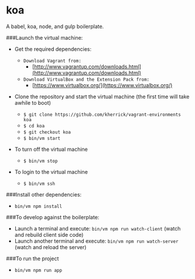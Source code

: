koa
======

A babel, koa, node, and gulp boilerplate.

###Launch the virtual machine:

* Get the required dependencies:
  * `Download Vagrant from:`
    * [http://www.vagrantup.com/downloads.html](http://www.vagrantup.com/downloads.html)
  * `Download VirtualBox and the Extension Pack from:`
    * [https://www.virtualbox.org/](https://www.virtualbox.org/)

* Clone the repository and start the virtual machine (the first time will take awhile to boot)
  * `$ git clone https://github.com/kherrick/vagrant-environments koa`
  * `$ cd koa`
  * `$ git checkout koa`
  * `$ bin/vm start`

* To turn off the virtual machine
  * `$ bin/vm stop`

* To login to the virtual machine
  * `$ bin/vm ssh`

###Install other dependencies:

* `bin/vm npm install`

###To develop against the boilerplate:

* Launch a terminal and execute: `bin/vm npm run watch-client` (watch and rebuild client side code)
* Launch another terminal and execute: `bin/vm npm run watch-server` (watch and reload the server)

###To run the project

* `bin/vm npm run app`
